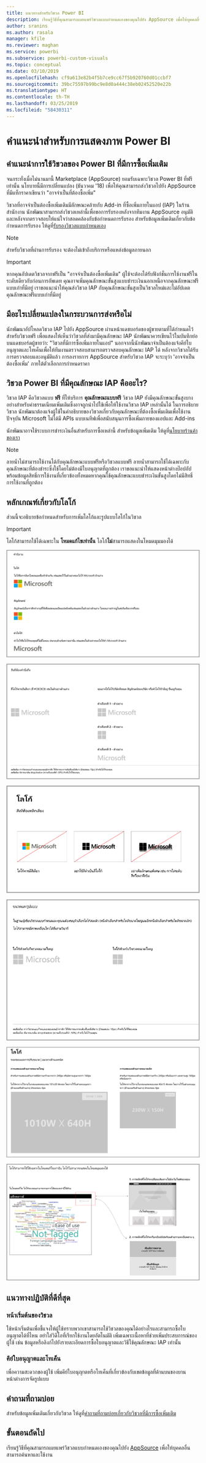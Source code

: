```yaml
---
title: แนวทางสำหรับวิชวล Power BI
description: เรียนรู้วิธีที่คุณสามารถเผยแพร่วิชวลแบบกำหนดเองของคุณไปยัง AppSource เพื่อให้บุคคลอื่นสามารถค้นหาและใช้งานผ่านการซื้อได้
author: sranins
ms.author: rasala
manager: kfile
ms.reviewer: maghan
ms.service: powerbi
ms.subservice: powerbi-custom-visuals
ms.topic: conceptual
ms.date: 03/10/2019
ms.openlocfilehash: cf9a613e82b4f5b7ce9cc67f5b920760d01ccbf7
ms.sourcegitcommit: 39bc75597b99bc9e8d0a444c38eb02452520e22b
ms.translationtype: HT
ms.contentlocale: th-TH
ms.lasthandoff: 03/25/2019
ms.locfileid: "58430311"
---
```

# <a name="guidelines-for-power-bi-visuals"></a>คำแนะนำสำหรับการแสดงภาพ Power BI

## <a name="guidelines-for-power-bi-visuals-with-additional-purchases"></a>คำแนะนำการใช้วิชวลของ Power BI ที่มีการซื้อเพิ่มเติม

จนกระทั่งเมื่อไม่นานมานี้  Marketplace (AppSource) ยอมรับเฉพาะวิชวล Power BI ที่ฟรีเท่านั้น นโยบายนี้มีการเปลี่ยนแปลง (ธันวาคม '18) เพื่อให้คุณสามารถส่งวิชวลไปยัง AppSource ที่มีแท็กราคาเขียนว่า "อาจจำเป็นที่ต้องซื้อเพิ่ม" 

วิชวลที่อาจจำเป็นต้องซื้อเพิ่มเติมมีลักษณะคล้ายกับ Add-in ที่ซื้อเพิ่มภายในแอป (IAP) ในร้านสำนักงาน นักพัฒนาสามารถส่งวิชวลเหล่านี้เพื่อขอการรับรองหลังจากทีมงาน AppSource อนุมัติและหลังจากตรวจสอบให้แน่ใจว่าสอดคล้องกับข้อกำหนดการรับรอง สำหรับข้อมูลเพิ่มเติมเกี่ยวกับข้อกำหนดการรับรอง ให้ดูที่[รับรองวิชวลแบบกำหนดเอง](../power-bi-custom-visuals-certified.md)

> [!NOTE]
> สำหรับวิชวลที่ผ่านการรับรอง จะต้องไม่เข้าถึงบริการหรือแหล่งข้อมูลภายนอก

>[!IMPORTANT]  
> หากคุณอัปเดตวิชวลจากฟรีเป็น "อาจจำเป็นต้องซื้อเพิ่มเติม" ผู้ใช้จะต้องได้รับฟังก์ชั่นการใช้งานฟรีในระดับเดียวกับก่อนการอัพเดท คุณอาจเพิ่มคุณลักษณะขั้นสูงแบบชำระเงินนอกเหนือจากคุณลักษณะฟรีแบบเก่าที่มีอยู่ เราขอแนะนำให้คุณส่งวิชวล IAP กับคุณลักษณะขั้นสูงเป็นวิชวลใหม่และไม่อัปเดตคุณลักษณะฟรีแบบเก่าที่มีอยู่

## <a name="what-changed-in-the-submission-process"></a>มีอะไรเปลี่ยนแปลงในกระบวนการส่งหรือไม่

นักพัฒนาอัปโหลดวิชวล IAP ไปยัง AppSource ผ่านหน้าแดชบอร์ดของผู้ขายตามที่ได้กำหนดไว้สำหรับวิชวลฟรี เพื่อแสดงให้เห็นว่าวิชวลที่ส่งมามีคุณลักษณะ IAP นักพัฒนาควรเขียนไว้ในบันทึกย่อบนแดชบอร์ดผู้ขายว่า: "วิชวลที่มีการซื้อเพิ่มภายในแอป" นอกจากนี้นักพัฒนาจำเป็นต้องแจ้งคีย์ใบอนุญาตและโทเค็นเพื่อให้ทีมงานตรวจสอบสามารถตรวจสอบคุณลักษณะ IAP ได้ หลังจากวิชวลได้รับการตรวจสอบและอนุมัติแล้ว การลงรายการ AppSource สำหรับวิชวล IAP จะระบุว่า 'อาจจำเป็นต้องซื้อเพิ่ม' ภายใต้ตัวเลือกการกำหนดราคา

## <a name="what-is-a-power-bi-visual-with-iap-features"></a>วิชวล Power BI ที่มีคุณลักษณะ IAP คืออะไร?

วิชวล IAP คือวิชวลแบบ **ฟรี** ที่ให้บริการ **คุณลักษณะแบบฟรี** วิชวล IAP ยังมีคุณลักษณะขั้นสูงบางอย่างสำหรับค่าธรรมเนียมเพิ่มเติมซึ่งอาจถูกนำไปใช้เพื่อให้ใช้งานวิชวล IAP เหล่านั้นได้ ในการอธิบายวิชวล นักพัฒนาต้องแจ้งผู้ใช้ในคำอธิบายของวิชวลเกี่ยวกับคุณลักษณะที่ต้องซื้อเพิ่มเติมเพื่อใช้งาน ปัจจุบัน Microsoft ไม่ได้มี APIs แบบเนทีฟเพื่อสนับสนุนการซื้อเพิ่มภายของแอปและ Add-ins

นักพัฒนาอาจใช้ระบบการชำระเงินอื่นสำหรับการซื้อเหล่านี้ สำหรับข้อมูลเพิ่มเติม ให้ดูที่[นโยบายร้านค้าของเรา](https://docs.microsoft.com/office/dev/store/validation-policies#2-apps-or-add-ins-can-display-certain-ads)

> [!NOTE]
> ลายน้ำไม่สามารถใช้งานได้กับคุณลักษณะแบบฟรีหรือวิชวลแบบฟรี ลายน้ำสามารถใช้ได้เฉพาะกับคุณลักษณะที่ต้องชำระซึ่งใช้โดยไม่ต้องมีใบอนุญาตที่ถูกต้อง เราขอแนะนำให้แสดงหน้าต่างป๊อปอัปพร้อมข้อมูลสิทธิ์การใช้งานที่เกี่ยวข้องทั้งหมดหากคุณใช้คุณลักษณะแบบชำระเงินขั้นสูงโดยไม่มีสิทธิ์การใช้งานที่ถูกต้อง  

## <a name="logo-guidelines"></a>หลักเกณฑ์เกี่ยวกับโลโก้

ส่วนนี้จะอธิบายข้อกำหนดสำหรับการเพิ่มโลโก้และรูปแบบโลโก้ในวิชวล

> [!IMPORTANT]
> โลโก้สามารถใช้ได้เฉพาะใน **โหมดแก้ไขเท่านั้น** โลโก้**ไม่**สามารถแสดงในโหมดมุมมองได้

![คำนิยาม](media/guidelines-powerbi-visuals/definitions.png)

![สิ่งที่ต้องคำนึงถึง](media/guidelines-powerbi-visuals/things-to-keep-in-mind.png)

![สิ่งที่ต้องหลีกเลี่ยง](media/guidelines-powerbi-visuals/things-to-avoid.png)

![ขนาดและรูปแบบ](media/guidelines-powerbi-visuals/size-and-format.png)

![ระยะขอบและการปรับขนาด](media/guidelines-powerbi-visuals/margins-and-sizes.png)

![โหมดแก้ไข](media/guidelines-powerbi-visuals/logos-in-edit-mode.png)

## <a name="best-practices"></a>แนวทางปฏิบัติที่ดีที่สุด

### <a name="visual-landing-page"></a>หน้าเริ่มต้นของวิชวล

ใช้หน้าเริ่มต้นเพื่อชี้แจงให้ผู้ใช้ทราบพวกเขาสามารถใช้วิชวลของคุณได้อย่างไรและสามารถซื้อใบอนุญาตได้ที่ไหน อย่าใส่วิดีโอที่เรียกใช้งานโดยอัตโนมัติ เพิ่มเฉพาะเนื้อหาที่ช่วยเพิ่มประสบการณ์ของผู้ใช้ เช่น ข้อมูลหรือลิงก์ไปยังรายละเอียดการซื้อใบอนุญาตและวิธีใช้คุณลักษณะ IAP เท่านั้น

### <a name="license-key-and-token"></a>คีย์ใบอนุญาตและโทเค็น

เพื่อความสะดวกของผู้ใช้ เพิ่มคีย์ใบอนุญาตหรือโทเค็นที่เกี่ยวข้องกับเขตข้อมูลที่ด้านบนของบานหน้าต่างการจัดรูปแบบ

## <a name="faq"></a>คำถามที่ถามบ่อย

สำหรับข้อมูลเพิ่มเติมเกี่ยวกับวิชวล ให้ดูที่[คำถามที่ถามบ่อยเกี่ยวกับวิชวลที่มีการซื้อเพิ่มเติม](https://docs.microsoft.com/power-bi/power-bi-custom-visuals-faq#visuals-with-additional-purchases)

## <a name="next-steps"></a>ขั้นตอนถัดไป

เรียนรู้วิธีที่คุณสามารถเผยแพร่วิชวลแบบกำหนดเองของคุณไปยัง [AppSource](office-store.md) เพื่อให้บุคคลอื่นสามารถค้นหาและใช้งาน
